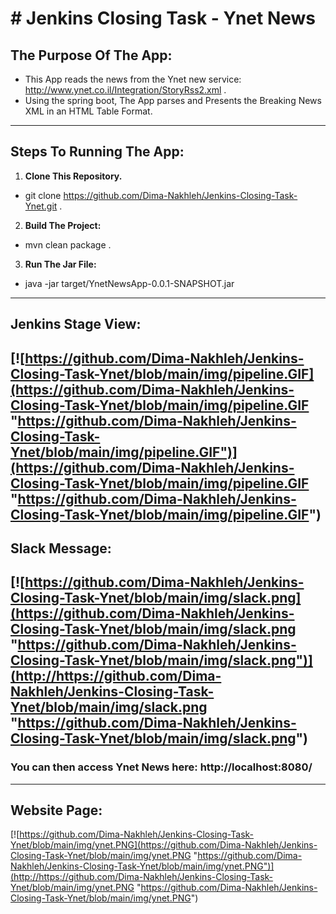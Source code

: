 # # Jenkins Closing Task - Ynet News

## **The Purpose Of The App:**
- This App reads the news from the Ynet new service:
http://www.ynet.co.il/Integration/StoryRss2.xml .
- Using the spring boot, The App parses and Presents the Breaking
News XML in an HTML Table Format.
----
## **Steps To Running The App:**
1. **Clone This Repository.**
- git clone https://github.com/Dima-Nakhleh/Jenkins-Closing-Task-Ynet.git .

2. **Build The Project:**
- mvn clean package .

3. **Run The Jar File:**
-  java -jar target/YnetNewsApp-0.0.1-SNAPSHOT.jar
---
## **Jenkins Stage View:**
[![https://github.com/Dima-Nakhleh/Jenkins-Closing-Task-Ynet/blob/main/img/pipeline.GIF](https://github.com/Dima-Nakhleh/Jenkins-Closing-Task-Ynet/blob/main/img/pipeline.GIF "https://github.com/Dima-Nakhleh/Jenkins-Closing-Task-Ynet/blob/main/img/pipeline.GIF")](https://github.com/Dima-Nakhleh/Jenkins-Closing-Task-Ynet/blob/main/img/pipeline.GIF "https://github.com/Dima-Nakhleh/Jenkins-Closing-Task-Ynet/blob/main/img/pipeline.GIF")
---
## **Slack Message:**
[![https://github.com/Dima-Nakhleh/Jenkins-Closing-Task-Ynet/blob/main/img/slack.png](https://github.com/Dima-Nakhleh/Jenkins-Closing-Task-Ynet/blob/main/img/slack.png "https://github.com/Dima-Nakhleh/Jenkins-Closing-Task-Ynet/blob/main/img/slack.png")](http://https://github.com/Dima-Nakhleh/Jenkins-Closing-Task-Ynet/blob/main/img/slack.png "https://github.com/Dima-Nakhleh/Jenkins-Closing-Task-Ynet/blob/main/img/slack.png")
---
### **You can then access Ynet News here: http://localhost:8080/**
---
## **Website Page:**
[![https://github.com/Dima-Nakhleh/Jenkins-Closing-Task-Ynet/blob/main/img/ynet.PNG](https://github.com/Dima-Nakhleh/Jenkins-Closing-Task-Ynet/blob/main/img/ynet.PNG "https://github.com/Dima-Nakhleh/Jenkins-Closing-Task-Ynet/blob/main/img/ynet.PNG")](http://https://github.com/Dima-Nakhleh/Jenkins-Closing-Task-Ynet/blob/main/img/ynet.PNG "https://github.com/Dima-Nakhleh/Jenkins-Closing-Task-Ynet/blob/main/img/ynet.PNG")
